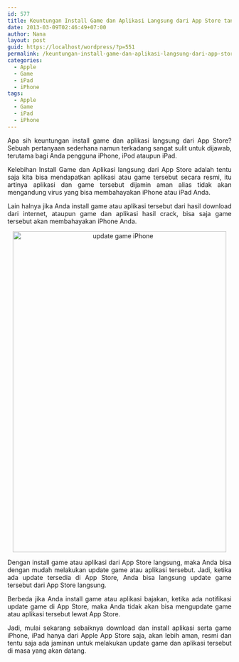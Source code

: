```yaml
---
id: 577
title: Keuntungan Install Game dan Aplikasi Langsung dari App Store tanpa Jailbreak
date: 2013-03-09T02:46:49+07:00
author: Nana
layout: post
guid: https://localhost/wordpress/?p=551
permalink: /keuntungan-install-game-dan-aplikasi-langsung-dari-app-store-tanpa-jailbreak/
categories:
  - Apple
  - Game
  - iPad
  - iPhone
tags:
  - Apple
  - Game
  - iPad
  - iPhone
---
```

<p style="text-align: justify;">
  Apa sih keuntungan install game dan aplikasi langsung dari App Store? Sebuah pertanyaan sederhana namun terkadang sangat sulit untuk dijawab, terutama bagi Anda pengguna iPhone, iPod ataupun iPad.
</p>

<p style="text-align: justify;">
  Kelebihan Install Game dan Aplikasi langsung dari App Store adalah tentu saja kita bisa mendapatkan aplikasi atau game tersebut secara resmi, itu artinya aplikasi dan game tersebut dijamin aman alias tidak akan mengandung virus yang bisa membahayakan iPhone atau iPad Anda.
</p>

<p style="text-align: justify;">
  Lain halnya jika Anda install game atau aplikasi tersebut dari hasil download dari internet, ataupun game dan aplikasi hasil crack, bisa saja game tersebut akan membahayakan iPhone Anda.
</p>

<p style="text-align: center;">
  <img loading="lazy" src="https://1.bp.blogspot.com/-C_ShwjsOO6Q/UTqiw3p64SI/AAAAAAAACBM/RJrLPh0S0to/s1600/update_game_iphone.jpg" alt="update game iPhone" width="480" height="720" border="0" />
</p>

<p style="text-align: justify;">
  Dengan install game atau aplikasi dari App Store langsung, maka Anda bisa dengan mudah melakukan update game atau aplikasi tersebut. Jadi, ketika ada update tersedia di App Store, Anda bisa langsung update game tersebut dari App Store langsung.
</p>

<p style="text-align: justify;">
  Berbeda jika Anda install game atau aplikasi bajakan, ketika ada notifikasi update game di App Store, maka Anda tidak akan bisa mengupdate game atau aplikasi tersebut lewat App Store.
</p>

<p style="text-align: justify;">
  Jadi, mulai sekarang sebaiknya download dan install aplikasi serta game iPhone, iPad hanya dari Apple App Store saja, akan lebih aman, resmi dan tentu saja ada jaminan untuk melakukan update game dan aplikasi tersebut di masa yang akan datang.
</p>